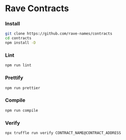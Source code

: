 # Rave Contracts

### Install
```sh
git clone https://github.com/rave-names/contracts
cd contracts
npm install -D
```

### Lint
```sh
npm run lint
```

### Prettify
```sh
npm run prettier
```

### Compile
```sh
npm run compile
```

### Verify
```sh
npx truffle run verify CONTRACT_NAME@CONTRACT_ADDRESS
```